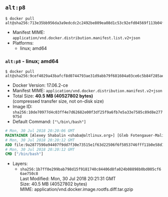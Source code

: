 ## `alt:p8`

```console
$ docker pull alt@sha256:713e35bb956da3a9edcdc2c2492be809ea08d1c53c92efd04569f113b04fb11b
```

-	Manifest MIME: `application/vnd.docker.distribution.manifest.list.v2+json`
-	Platforms:
	-	linux; amd64

### `alt:p8` - linux; amd64

```console
$ docker pull alt@sha256:9cef4029a43bafcf8d0744793ae31d9abb79f681604a03ce6c5b84f285ae18ec
```

-	Docker Version: 17.06.2-ce
-	Manifest MIME: `application/vnd.docker.distribution.manifest.v2+json`
-	Total Size: **40.5 MB (40527802 bytes)**  
	(compressed transfer size, not on-disk size)
-	Image ID: `sha256:10de70977d4c03ff4e7d62682e00f3df25f9a6fb7e5a33e7585c89d8e277975d`
-	Default Command: `["\/bin\/bash"]`

```dockerfile
# Mon, 30 Jul 2018 20:20:06 GMT
MAINTAINER [Alexey Shabalin <shaba@altlinux.org>] [Gleb Fotengauer-Malinovskiy <glebfm@altlinux.org>]
# Mon, 30 Jul 2018 20:20:12 GMT
ADD file:9a2877590a94407f9dd7f30e73515e1f63d22506f6f5053746fff11b0e58d1aa in / 
# Mon, 30 Jul 2018 20:20:12 GMT
CMD ["/bin/bash"]
```

-	Layers:
	-	`sha256:1b7ff0e299bab798d15f9181740c84406d8fa024b08898b0bd005cf66ae750c8`  
		Last Modified: Mon, 30 Jul 2018 20:21:31 GMT  
		Size: 40.5 MB (40527802 bytes)  
		MIME: application/vnd.docker.image.rootfs.diff.tar.gzip
